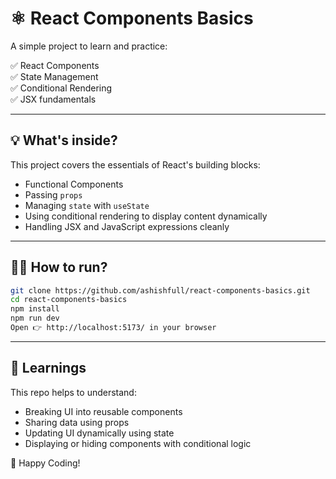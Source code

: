# ⚛️ React Components Basics

A simple project to learn and practice:

✅ React Components  
✅ State Management  
✅ Conditional Rendering  
✅ JSX fundamentals  

---

## 💡 What's inside?

This project covers the essentials of React's building blocks:

- Functional Components
- Passing `props`
- Managing `state` with `useState`
- Using conditional rendering to display content dynamically
- Handling JSX and JavaScript expressions cleanly

---

## 🧑‍💻 How to run?

```bash
git clone https://github.com/ashishfull/react-components-basics.git
cd react-components-basics
npm install
npm run dev
Open 👉 http://localhost:5173/ in your browser
```

---

## 📌 Learnings

This repo helps to understand:

- Breaking UI into reusable components
- Sharing data using props
- Updating UI dynamically using state
- Displaying or hiding components with conditional logic


🚀 Happy Coding!
